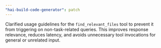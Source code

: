 ```yaml
---
"hai-build-code-generator": patch
---
```


Clarified usage guidelines for the `find_relevant_files` tool to prevent it from triggering on non-task-related queries. This improves response relevance, reduces latency, and avoids unnecessary tool invocations for general or unrelated input.
